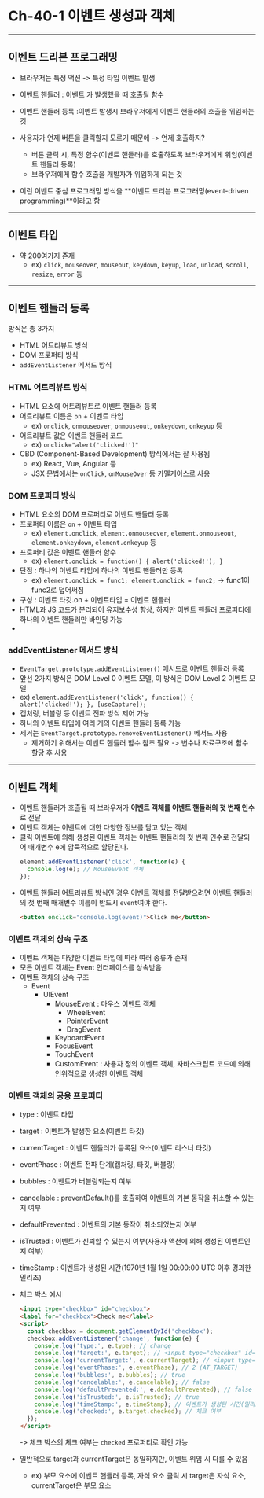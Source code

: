 # Ch-40-1 이벤트 생성과 객체

---

## 이벤트 드리븐 프로그래밍
- 브라우저는 특정 액션 -> 특정 타입 이벤트 발생
- 이벤트 핸들러 : 이벤트 가 발생했을 때 호출될 함수
- 이벤트 핸들러 등록 :이벤트 발생시 브라우저에게 이벤트 핸들러의 호출을 위임하는 것 

- 사용자가 언제 버튼을 클릭할지 모르기 때문에 -> 언제 호출하지?
  - 버튼 클릭 시, 특정 함수(이벤트 핸들러)를 호출하도록 브라우저에게 위임(이벤트 핸들러 등록)
  - 브라우저에게 함수 호출을 개발자가 위임하게 되는 것

- 이런 이벤트 중심 프로그래밍 방식을 **이벤트 드리븐 프로그래밍(event-driven programming)**이라고 함

---

## 이벤트 타입
- 약 200여가지 존재
  - ex) `click`, `mouseover`, `mouseout`, `keydown`, `keyup`, `load`, `unload`, `scroll`, `resize`, `error` 등

---

## 이벤트 핸들러 등록
방식은 총 3가지
- HTML 어트리뷰트 방식
- DOM 프로퍼티 방식
- `addEventListener` 메서드 방식

### HTML 어트리뷰트 방식
- HTML 요소에 어트리뷰트로 이벤트 핸들러 등록
- 어트리뷰트 이름은 `on` + 이벤트 타입
  - ex) `onclick`, `onmouseover`, `onmouseout`, `onkeydown`, `onkeyup` 등
- 어트리뷰트 값은 이벤트 핸들러 코드
  - ex) `onclick="alert('clicked!')"`
- CBD (Component-Based Development) 방식에서는 잘 사용됨
  - ex) React, Vue, Angular 등
  - JSX 문법에서는 `onClick`, `onMouseOver` 등 카멜케이스로 사용

### DOM 프로퍼티 방식
- HTML 요소의 DOM 프로퍼티로 이벤트 핸들러 등록
- 프로퍼티 이름은 `on` + 이벤트 타입
  - ex) `element.onclick`, `element.onmouseover`, `element.onmouseout`, `element.onkeydown`, `element.onkeyup` 등
- 프로퍼티 값은 이벤트 핸들러 함수
  - ex) `element.onclick = function() { alert('clicked!'); }`
- 단점 : 하나의 이벤트 타입에 하나의 이벤트 핸들러만 등록
  - ex) `element.onclick = func1; element.onclick = func2;` -> func1이 func2로 덮어써짐
- 구성 : 이벤트 타깃.on + 이벤트타입 = 이벤트 핸들러
- HTML과 JS 코드가 분리되어 유지보수성 향상, 하지만 이벤트 핸들러 프로퍼티에 하나의 이벤트 핸들러만 바인딩 가능
- 

### addEventListener 메서드 방식
- `EventTarget.prototype.addEventListener()` 메서드로 이벤트 핸들러 등록
- 앞선 2가지 방식은 DOM Level 0 이벤트 모델, 이 방식은 DOM Level 2 이벤트 모델
- ex) `element.addEventListener('click', function() { alert('clicked!'); }, [useCapture]);`
- 캡처링, 버블링 등 이벤트 전파 방식 제어 가능
- 하나의 이벤트 타입에 여러 개의 이벤트 핸들러 등록 가능
- 제거는 `EventTarget.prototype.removeEventListener()` 메서드 사용
  - 제거하기 위해서는 이벤트 핸들러 함수 참조 필요 -> 변수나 자료구조에 함수 할당 후 사용

---

## 이벤트 객체
- 이벤트 핸들러가 호출될 때 브라우저가 **이벤트 객체를 이벤트 핸들러의 첫 번째 인수**로 전달
- 이벤트 객체는 이벤트에 대한 다양한 정보를 담고 있는 객체
- 클릭 이벤트에 의해 생성된 이벤트 객체는 이벤트 핸들러의 첫 번째 인수로 전달되어 매개변수 e에 암묵적으로 할당된다.
  ```javascript
  element.addEventListener('click', function(e) {
    console.log(e); // MouseEvent 객체
  });
  ```
- 이벤트 핸들러 어트리뷰트 방식인 경우 이벤트 객체를 전달받으려면 이벤트 핸들러의 첫 번째 매개변수 이름이 반드시 `event`여야 한다.
  ```html
  <button onclick="console.log(event)">Click me</button>
  ```

### 이벤트 객체의 상속 구조
- 이벤트 객체는 다양한 이벤트 타입에 따라 여러 종류가 존재
- 모든 이벤트 객체는 Event 인터페이스를 상속받음
- 이벤트 객체의 상속 구조
  - Event
    - UIEvent
      - MouseEvent : 마우스 이벤트 객체
        - WheelEvent
        - PointerEvent
        - DragEvent
      - KeyboardEvent
      - FocusEvent
      - TouchEvent
      - CustomEvent : 사용자 정의 이벤트 객체, 자바스크립트 코드에 의해 인위적으로 생성한 이벤트 객체

### 이벤트 객체의 공용 프로퍼티
- type : 이벤트 타입
- target : 이벤트가 발생한 요소(이벤트 타깃)
- currentTarget : 이벤트 핸들러가 등록된 요소(이벤트 리스너 타깃)
- eventPhase : 이벤트 전파 단계(캡처링, 타깃, 버블링)
- bubbles : 이벤트가 버블링되는지 여부
- cancelable : preventDefault()를 호출하여 이벤트의 기본 동작을 취소할 수 있는지 여부
- defaultPrevented : 이벤트의 기본 동작이 취소되었는지 여부
- isTrusted : 이벤트가 신뢰할 수 있는지 여부(사용자 액션에 의해 생성된 이벤트인지 여부)
- timeStamp : 이벤트가 생성된 시간(1970년 1월 1일 00:00:00 UTC 이후 경과한 밀리초)
- 체크 박스 예시
  ```html
  <input type="checkbox" id="checkbox">
  <label for="checkbox">Check me</label>
  <script>
    const checkbox = document.getElementById('checkbox');
    checkbox.addEventListener('change', function(e) {
      console.log('type:', e.type); // change
      console.log('target:', e.target); // <input type="checkbox" id="checkbox
      console.log('currentTarget:', e.currentTarget); // <input type="checkbox" id="checkbox">
      console.log('eventPhase:', e.eventPhase); // 2 (AT_TARGET)
      console.log('bubbles:', e.bubbles); // true
      console.log('cancelable:', e.cancelable); // false
      console.log('defaultPrevented:', e.defaultPrevented); // false
      console.log('isTrusted:', e.isTrusted); // true
      console.log('timeStamp:', e.timeStamp); // 이벤트가 생성된 시간(밀리초)
      console.log('checked:', e.target.checked); // 체크 여부
    });
  </script>
  ```

  -> 체크 박스의 체크 여부는 `checked` 프로퍼티로 확인 가능

- 일반적으로 target과 currentTarget은 동일하지만, 이벤트 위임 시 다를 수 있음
  - ex) 부모 요소에 이벤트 핸들러 등록, 자식 요소 클릭 시 target은 자식 요소, currentTarget은 부모 요소